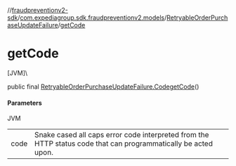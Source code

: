 //[fraudpreventionv2-sdk](../../../index.md)/[com.expediagroup.sdk.fraudpreventionv2.models](../index.md)/[RetryableOrderPurchaseUpdateFailure](index.md)/[getCode](get-code.md)

# getCode

[JVM]\

public final [RetryableOrderPurchaseUpdateFailure.Code](-code/index.md)[getCode](get-code.md)()

#### Parameters

JVM

| | |
|---|---|
| code | Snake cased all caps error code interpreted from the HTTP status code that can programmatically be acted upon. |
